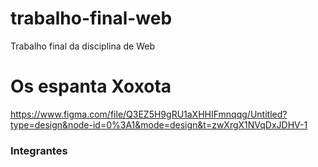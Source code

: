 # trabalho-final-web
Trabalho final da disciplina de Web

# Os espanta Xoxota
https://www.figma.com/file/Q3EZ5H9gRU1aXHHIFmnqqg/Untitled?type=design&node-id=0%3A1&mode=design&t=zwXrgX1NVqDxJDHV-1

### Integrantes
[comment]: <> (Brenno Ferreira Cunha https://github.com/brennoicg, Guilherme dos Santos Jardim https://github.com/GuiJardim69, Gustavo Jardim Silva https://github.com/GustavoJs1, Luan Paulino Marcelino https://github.com/luanpm7)
